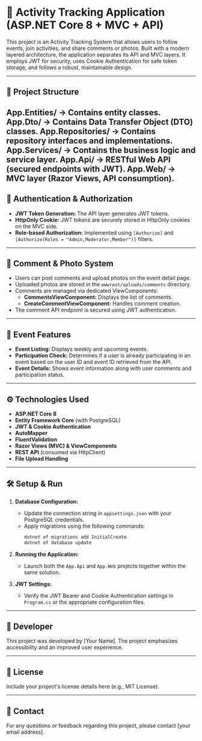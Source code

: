 # 🎯 Activity Tracking Application (ASP.NET Core 8 + MVC + API)

This project is an Activity Tracking System that allows users to follow events, join activities, and share comments or photos. Built with a modern layered architecture, the application separates its API and MVC layers. It employs JWT for security, uses Cookie Authentication for safe token storage, and follows a robust, maintainable design.

---

## 📁 Project Structure

App.Entities/ -> Contains entity classes.
App.Dto/ -> Contains Data Transfer Object (DTO) classes. 
App.Repositories/ -> Contains repository interfaces and implementations.
App.Services/ -> Contains the business logic and service layer.
App.Api/ -> RESTful Web API (secured endpoints with JWT).
App.Web/ -> MVC layer (Razor Views, API consumption).
---

## 🔐 Authentication & Authorization

- **JWT Token Generation:** The API layer generates JWT tokens.
- **HttpOnly Cookie:** JWT tokens are securely stored in HttpOnly cookies on the MVC side.
- **Role-based Authorization:** Implemented using `[Authorize]` and `[Authorize(Roles = "Admin,Moderator,Member")]` filters.

---

## 📸 Comment & Photo System

- Users can post comments and upload photos on the event detail page.
- Uploaded photos are stored in the `wwwroot/uploads/comments` directory.
- Comments are managed via dedicated ViewComponents:
  - **CommentsViewComponent:** Displays the list of comments.
  - **CreateCommentViewComponent:** Handles comment creation.
- The comment API endpoint is secured using JWT authentication.

---

## 📅 Event Features

- **Event Listing:** Displays weekly and upcoming events.
- **Participation Check:** Determines if a user is already participating in an event based on the user ID and event ID retrieved from the API.
- **Event Details:** Shows event information along with user comments and participation status.

---

## ⚙️ Technologies Used

- **ASP.NET Core 8**
- **Entity Framework Core** (with PostgreSQL)
- **JWT & Cookie Authentication**
- **AutoMapper**
- **FluentValidation**
- **Razor Views (MVC) & ViewComponents**
- **REST API** (consumed via HttpClient)
- **File Upload Handling**

---

## 🛠️ Setup & Run

1. **Database Configuration:**
   - Update the connection string in `appsettings.json` with your PostgreSQL credentials.
   - Apply migrations using the following commands:
     ```bash
     dotnet ef migrations add InitialCreate
     dotnet ef database update
     ```

2. **Running the Application:**
   - Launch both the `App.Api` and `App.Web` projects together within the same solution.

3. **JWT Settings:**
   - Verify the JWT Bearer and Cookie Authentication settings in `Program.cs` or the appropriate configuration files.

---

## 💬 Developer

This project was developed by [Your Name]. The project emphasizes accessibility and an improved user experience.

---

## 📄 License

Include your project's license details here (e.g., MIT License).

---

## 🔗 Contact

For any questions or feedback regarding this project, please contact [your email address].
